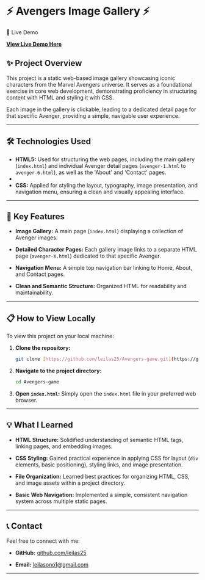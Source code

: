 # ⚡ Avengers Image Gallery ⚡

🚀 Live Demo

**[View Live Demo Here](https://leilas25.github.io/Avengers-gallery/)**

## ✨ Project Overview

This project is a static web-based image gallery showcasing iconic characters from the Marvel Avengers universe. It serves as a foundational exercise in core web development, demonstrating proficiency in structuring content with HTML and styling it with CSS.

Each image in the gallery is clickable, leading to a dedicated detail page for that specific Avenger, providing a simple, navigable user experience.

---

## 🛠️ Technologies Used

* **HTML5:** Used for structuring the web pages, including the main gallery (`index.html`) and individual Avenger detail pages (`avenger-1.html` to `avenger-6.html`), as well as the 'About' and 'Contact' pages.
* 
* **CSS:** Applied for styling the layout, typography, image presentation, and navigation menu, ensuring a clean and visually appealing interface.

---

## 🌟 Key Features

* **Image Gallery:** A main page (`index.html`) displaying a collection of Avenger images.
  
* **Detailed Character Pages:** Each gallery image links to a separate HTML page (`avenger-X.html`) dedicated to that specific Avenger.
  
* **Navigation Menu:** A simple top navigation bar linking to Home, About, and Contact pages.
  
* **Clean and Semantic Structure:** Organized HTML for readability and maintainability.

---

## 📋 How to View Locally

To view this project on your local machine:

1.  **Clone the repository:**
    ```bash
    git clone [https://github.com/leilas25/Avengers-game.git](https://github.com/leilas25/Avengers-game.git)
    ```
2.  **Navigate to the project directory:**
    ```bash
    cd Avengers-game
    ```
3.  **Open `index.html`:** Simply open the `index.html` file in your preferred web browser.

---

## 💡 What I Learned

* **HTML Structure:** Solidified understanding of semantic HTML tags, linking pages, and embedding images.
  
* **CSS Styling:** Gained practical experience in applying CSS for layout (`div` elements, basic positioning), styling links, and image presentation.
  
* **File Organization:** Learned best practices for organizing HTML, CSS, and image assets within a project directory.
  
* **Basic Web Navigation:** Implemented a simple, consistent navigation system across multiple static pages.

---

## 📞 Contact

Feel free to connect with me:

* **GitHub:** [github.com/leilas25](https://github.com/leilas25)

* **Email:** leilasono1@gmail.com

---
